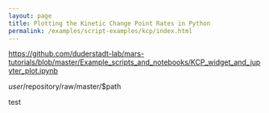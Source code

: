 ```yaml
---
layout: page
title: Plotting the Kinetic Change Point Rates in Python
permalink: /examples/script-examples/kcp/index.html
---
```


<script src="http://gist-it.appspot.com/http://github.com/duderstadt-lab/mars-tutorials/blob/master/Example_scripts_and_notebooks/KCP_widget_and_jupyter_plot.ipynb"></script>

https://github.com/duderstadt-lab/mars-tutorials/blob/master/Example_scripts_and_notebooks/KCP_widget_and_jupyter_plot.ipynb

<script src="https://gist-it.appspot.com/github/duderstadt-lab/mars-tutorials/blob/master/Example_scripts_and_notebooks/KCP_widget_and_jupyter_plot.ipynb"></script>

$user/$repository/raw/master/$path

test

<script src="https://gist-it.appspot.com/github/robertkrimen/gist-it-example/blob/master/example.js"></script>
